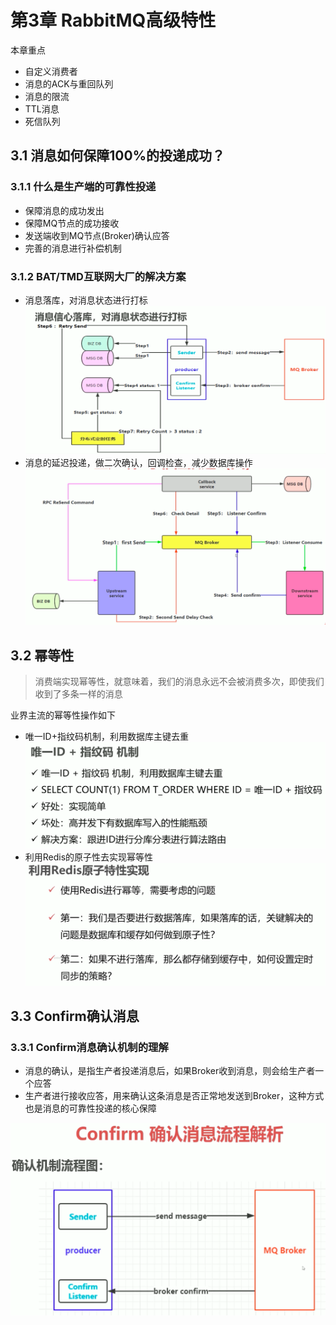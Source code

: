 # 第3章 RabbitMQ高级特性

本章重点

+ 自定义消费者
+ 消息的ACK与重回队列
+ 消息的限流
+ TTL消息
+ 死信队列

## 3.1 消息如何保障100%的投递成功？

### 3.1.1 什么是生产端的可靠性投递

+ 保障消息的成功发出
+ 保障MQ节点的成功接收
+ 发送端收到MQ节点(Broker)确认应答
+ 完善的消息进行补偿机制

### 3.1.2 BAT/TMD互联网大厂的解决方案

+ 消息落库，对消息状态进行打标
  ![消息落库并对消息状态进行打标](images/消息落库并对消息状态进行打标.png)
+ 消息的延迟投递，做二次确认，回调检查，减少数据库操作
  ![二次确认和回调检查](images/二次确认和回调检查.png)

## 3.2 幂等性

> 消费端实现幂等性，就意味着，我们的消息永远不会被消费多次，即使我们收到了多条一样的消息

业界主流的幂等性操作如下

+ 唯一ID+指纹码机制，利用数据库主键去重
  ![唯一ID加指纹码](images/唯一ID加指纹码.png)
+ 利用Redis的原子性去实现幂等性
  ![利用Redis的原子性去实现幂等性](images/利用Redis的原子性去实现幂等性.png)

## 3.3 Confirm确认消息

### 3.3.1 Confirm消息确认机制的理解

+ 消息的确认，是指生产者投递消息后，如果Broker收到消息，则会给生产者一个应答
+ 生产者进行接收应答，用来确认这条消息是否正常地发送到Broker，这种方式也是消息的可靠性投递的核心保障

![Confirm消息确认机制](images/Confirm消息确认机制.png) 


